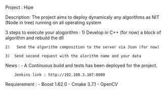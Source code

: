 Project : Hipe



Description: The project aims to deploy dynamicaly any algorithms as NIT (Node
in tree) running on all operating system

3 steps to execute your alogorithm : 
    1)   Develop in C++ (for now) a block of algorithm and rebuild the dll
    
    2)   Send the algorithm composition to the server via Json (for now)
    
    3)  Send second request with the alorithm name and your data

News :
    - A Continuous build and tests has been deployed for the project.

        Jenkins link : http://192.168.3.167:8080

Requierement :
    -  Boost 1.62.0
    -  Cmake 3.7.1
    -  OpenCV


